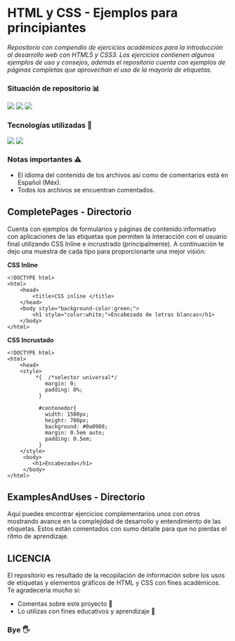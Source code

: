 # HTML y CSS - Ejemplos para principiantes

_Repositorio con compendio de ejercicios académicos para la introducción al desarrollo web con HTML5 y CSS3. Los ejercicios contienen algunos ejemplos de uso y consejos, además el repositorio cuenta con ejemplos de páginas completas que aprovechan el uso de la mayoría de etiquetas._

### Situación de repositorio 📊️
<img src="https://img.shields.io/badge/Coverage-15%25-dbc9f1?style=for-the-badge" />  <img src="https://img.shields.io/github/stars/0draS0/HTML-Practicas?color=dbc9f1&style=for-the-badge" />  <img src="https://img.shields.io/badge/Version-1.0-dbc9f1?style=for-the-badge" />

### Tecnologías utilizadas 🔨
<img src="https://img.shields.io/badge/sublimetext-Code?style=for-the-badge&logo=sublimetext&logoColor=black&color=dbc9f1" /> <img src="https://img.shields.io/badge/Navegador_Firefox-Code?style=for-the-badge&logo=firefoxbrowser&logoColor=black&color=dbc9f1" />

### Notas importantes ⚠
  - El idioma del contenido de los archivos así como de comentarios está en Español (Méx).
  - Todos los archivos se encuentran comentados.


## CompletePages - Directorio
Cuenta con ejemplos de formularios y páginas de contenido informativo con aplicaciones de las etiquetas que permiten la interacción con el usuario final utilizando CSS Inline e incrustrado (principalmente).  A continuación te dejo una muestra de cada tipo para proporcionarte una mejor visión:

<b>CSS Inline</b>
```
<!DOCTYPE html>
<html>
	<head>
		<title>CSS inline </title>
	</head>
	<body style="background-color:green;">
		<h1 style="color:white;">Encabezado de letras blancas</h1>
	</body>
</html>
```
<b>CSS Incrustado</b>
```
<!DOCTYPE html>
<html>
	<head>
	<style>
		 *{  /*selector universal*/
			margin: 0;
			padding: 0%;
		  }

		  #contenedor{
			width: 1500px;
			height: 700px;
			background: #0a0908;
			margin: 0.5em auto;
			padding: 0.5em;
		  }
  	</style>
	 <body>
		<h1>Encabezado</h1>
	 </body>
</html>
```


## ExamplesAndUses - Directorio
Aquí puedes encontrar ejercicios complementarios unos con otros mostrando avance en la complejidad de desarrollo y entendimiento de las etiquetas. Estos están comentados con sumo detalle para que no pierdas el ritmo de aprendizaje.


## LICENCIA
El repositorio es resultado de la recopilación de información sobre los usos de etiquetas y elementos gráficos de HTML y CSS con fines académicos. Te agradecería mucho si:
  - Comentas sobre este proyecto 📢
  - Lo utilizas con fines educativos y aprendizaje 📖


### Bye 🖐
